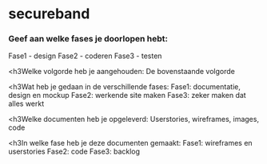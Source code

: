 # secureband

<h3>Geef aan welke fases je doorlopen hebt:</h3>
Fase1 - design Fase2 - coderen Fase3 - testen

<h3Welke volgorde heb je aangehouden:</h3>
De bovenstaande volgorde

<h3Wat heb je gedaan in de verschillende fases:</h3>
Fase1: documentatie, design en mockup
Fase2: werkende site maken
Fase3: zeker maken dat alles werkt

<h3Welke documenten heb je opgeleverd:</h3>
Userstories, wireframes, images, code

<h3In welke fase heb je deze documenten gemaakt:</h3>
Fase1: wireframes en userstories
Fase2: code
Fase3: backlog
